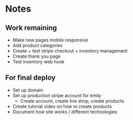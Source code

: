 # Notes

## Work remaining

- Make new pages mobile responsive
- Add product categories
- Create + test stripe checkout + inventory management
- Create thank you page
- Test inventory web hook

## For final deploy

- Set up domain
- Set up production stripe account for emily
  - Create account, create live shop, create products
- Create tutorial video on how to create products
- Document how site works / different technologies
